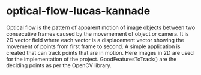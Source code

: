 # optical-flow-lucas-kannade
Optical flow is the pattern of apparent motion of image objects between two consecutive frames caused by the movemement of object or camera. It is 2D vector field where each vector is a displacement vector showing the movement of points from first frame to second.  A simple application is created that can track points that are in motion. Here images in 2D are used for the implementation of the project. GoodFeaturesToTrack() are the deciding points as per the OpenCV library.  
